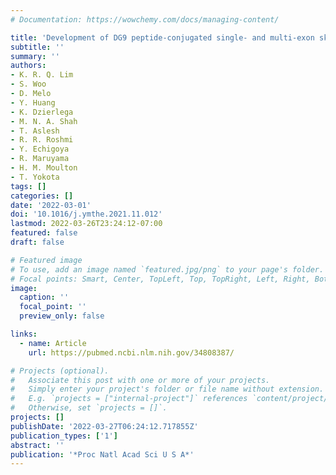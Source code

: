 ```yaml
---
# Documentation: https://wowchemy.com/docs/managing-content/

title: 'Development of DG9 peptide-conjugated single- and multi-exon skipping therapies for the treatment of Duchenne muscular dystrophy'
subtitle: ''
summary: ''
authors:
- K. R. Q. Lim
- S. Woo
- D. Melo
- Y. Huang
- K. Dzierlega
- M. N. A. Shah
- T. Aslesh
- R. R. Roshmi
- Y. Echigoya
- R. Maruyama
- H. M. Moulton
- T. Yokota
tags: []
categories: []
date: '2022-03-01'
doi: '10.1016/j.ymthe.2021.11.012'
lastmod: 2022-03-26T23:24:12-07:00
featured: false
draft: false

# Featured image
# To use, add an image named `featured.jpg/png` to your page's folder.
# Focal points: Smart, Center, TopLeft, Top, TopRight, Left, Right, BottomLeft, Bottom, BottomRight.
image:
  caption: ''
  focal_point: ''
  preview_only: false

links:
  - name: Article
    url: https://pubmed.ncbi.nlm.nih.gov/34808387/

# Projects (optional).
#   Associate this post with one or more of your projects.
#   Simply enter your project's folder or file name without extension.
#   E.g. `projects = ["internal-project"]` references `content/project/deep-learning/index.md`.
#   Otherwise, set `projects = []`.
projects: []
publishDate: '2022-03-27T06:24:12.717855Z'
publication_types: ['1']
abstract: ''
publication: '*Proc Natl Acad Sci U S A*'
---
```

